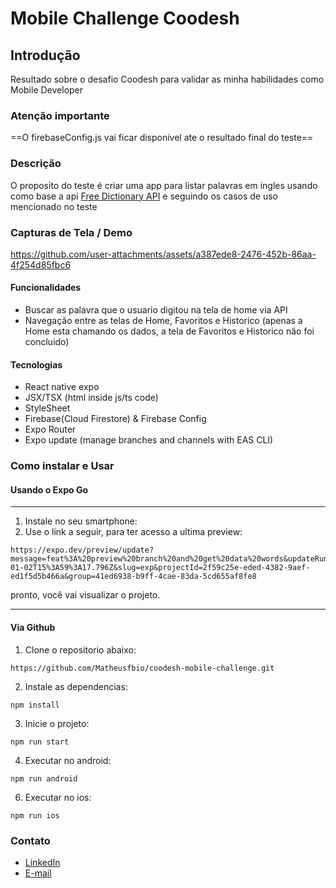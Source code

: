 # Mobile Challenge Coodesh

## Introdução

Resultado sobre o desafio Coodesh para validar as minha habilidades como Mobile Developer

### Atenção importante

==O firebaseConfig.js vai ficar disponivel ate o resultado final do teste==

### Descrição

O proposito do teste é criar uma app para listar palavras em ingles usando como base a api [Free Dictionary API](https://dictionaryapi.dev/) e seguindo os casos de uso mencionado no teste

### Capturas de Tela / Demo


https://github.com/user-attachments/assets/a387ede8-2476-452b-86aa-4f254d85fbc6



#### Funcionalidades

- Buscar as palavra que o usuario digitou na tela de home via API
- Navegação entre as telas de Home, Favoritos e Historico (apenas a Home esta chamando os dados, a tela de Favoritos e Historico não foi concluido)

#### Tecnologias

- React native expo
- JSX/TSX (html inside js/ts code)
- StyleSheet
- Firebase(Cloud Firestore) & Firebase Config
- Expo Router
- Expo update (manage branches and channels with EAS CLI)

### Como instalar e Usar

#### Usando o Expo Go

---

1. Instale no seu smartphone:
2. Use o link a seguir, para ter acesso a ultima preview:

```
https://expo.dev/preview/update?message=feat%3A%20preview%20branch%20and%20get%20data%20words&updateRuntimeVersion=1.0.0&createdAt=2025-01-02T15%3A59%3A17.796Z&slug=exp&projectId=2f59c25e-eded-4382-9aef-ed1f5d5b466a&group=41ed6938-b9ff-4cae-83da-5cd655af8fe8
```

pronto, você vai visualizar o projeto.

---

#### Via Github

1. Clone o repositorio abaixo:

```
https://github.com/Matheusfbio/coodesh-mobile-challenge.git
```

2. Instale as dependencias:

```
npm install
```

3. Inicie o projeto:

```
npm run start
```

4. Executar no android:

```
npm run android
```

6. Executar no ios:

```
npm run ios
```

### Contato

- [LinkedIn](https://www.linkedin.com/in/matheus-fabio/)
- [E-mail](matheusfabiors@gmail.com)
